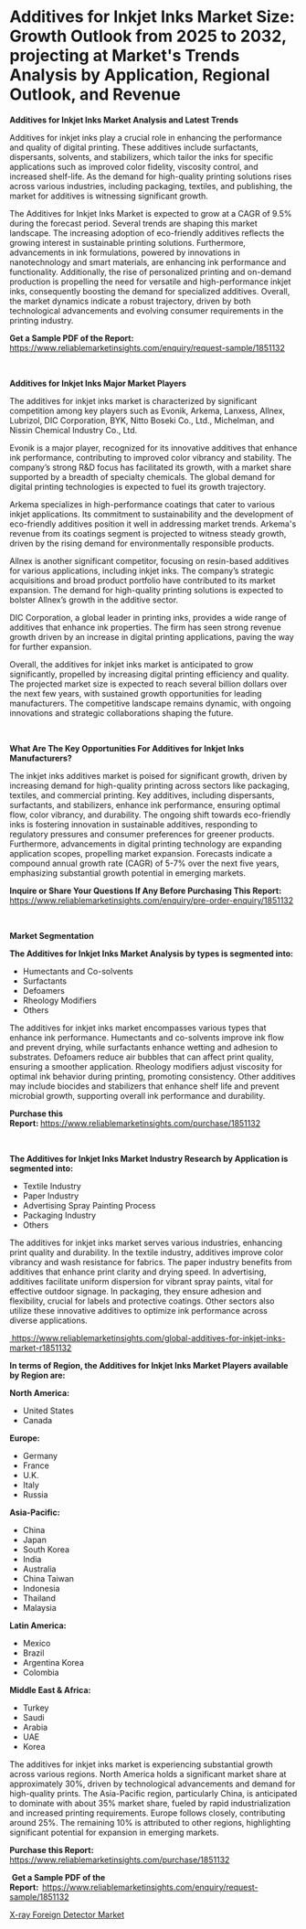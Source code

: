 <p><h1>Additives for Inkjet Inks Market Size: Growth Outlook from 2025 to 2032, projecting at Market's Trends Analysis by Application, Regional Outlook, and Revenue</h1></p><p><strong>Additives for Inkjet Inks Market Analysis and Latest Trends</strong></p>
<p><p>Additives for inkjet inks play a crucial role in enhancing the performance and quality of digital printing. These additives include surfactants, dispersants, solvents, and stabilizers, which tailor the inks for specific applications such as improved color fidelity, viscosity control, and increased shelf-life. As the demand for high-quality printing solutions rises across various industries, including packaging, textiles, and publishing, the market for additives is witnessing significant growth.</p><p>The Additives for Inkjet Inks Market is expected to grow at a CAGR of 9.5% during the forecast period. Several trends are shaping this market landscape. The increasing adoption of eco-friendly additives reflects the growing interest in sustainable printing solutions. Furthermore, advancements in ink formulations, powered by innovations in nanotechnology and smart materials, are enhancing ink performance and functionality. Additionally, the rise of personalized printing and on-demand production is propelling the need for versatile and high-performance inkjet inks, consequently boosting the demand for specialized additives. Overall, the market dynamics indicate a robust trajectory, driven by both technological advancements and evolving consumer requirements in the printing industry.</p></p>
<p><strong>Get a Sample PDF of the Report:&nbsp;</strong> <a href="https://www.reliablemarketinsights.com/enquiry/request-sample/1851132?utm_campaign=2010&utm_medium=2&utm_source=Github&utm_content=ia&utm_term=07012025&utm_id=additives-for-inkjet-inks">https://www.reliablemarketinsights.com/enquiry/request-sample/1851132</a></p>
<p>&nbsp;</p>
<p><strong>Additives for Inkjet Inks Major Market Players</strong></p>
<p><p>The additives for inkjet inks market is characterized by significant competition among key players such as Evonik, Arkema, Lanxess, Allnex, Lubrizol, DIC Corporation, BYK, Nitto Boseki Co., Ltd., Michelman, and Nissin Chemical Industry Co., Ltd. </p><p>Evonik is a major player, recognized for its innovative additives that enhance ink performance, contributing to improved color vibrancy and stability. The company’s strong R&D focus has facilitated its growth, with a market share supported by a breadth of specialty chemicals. The global demand for digital printing technologies is expected to fuel its growth trajectory.</p><p>Arkema specializes in high-performance coatings that cater to various inkjet applications. Its commitment to sustainability and the development of eco-friendly additives position it well in addressing market trends. Arkema's revenue from its coatings segment is projected to witness steady growth, driven by the rising demand for environmentally responsible products.</p><p>Allnex is another significant competitor, focusing on resin-based additives for various applications, including inkjet inks. The company’s strategic acquisitions and broad product portfolio have contributed to its market expansion. The demand for high-quality printing solutions is expected to bolster Allnex’s growth in the additive sector.</p><p>DIC Corporation, a global leader in printing inks, provides a wide range of additives that enhance ink properties. The firm has seen strong revenue growth driven by an increase in digital printing applications, paving the way for further expansion.</p><p>Overall, the additives for inkjet inks market is anticipated to grow significantly, propelled by increasing digital printing efficiency and quality. The projected market size is expected to reach several billion dollars over the next few years, with sustained growth opportunities for leading manufacturers. The competitive landscape remains dynamic, with ongoing innovations and strategic collaborations shaping the future.</p></p>
<p>&nbsp;</p>
<p><strong>What Are The Key Opportunities For Additives for Inkjet Inks Manufacturers?</strong></p>
<p><p>The inkjet inks additives market is poised for significant growth, driven by increasing demand for high-quality printing across sectors like packaging, textiles, and commercial printing. Key additives, including dispersants, surfactants, and stabilizers, enhance ink performance, ensuring optimal flow, color vibrancy, and durability. The ongoing shift towards eco-friendly inks is fostering innovation in sustainable additives, responding to regulatory pressures and consumer preferences for greener products. Furthermore, advancements in digital printing technology are expanding application scopes, propelling market expansion. Forecasts indicate a compound annual growth rate (CAGR) of 5-7% over the next five years, emphasizing substantial growth potential in emerging markets.</p></p>
<p><strong>Inquire or Share Your Questions If Any Before Purchasing This Report:</strong> <a href="https://www.reliablemarketinsights.com/enquiry/pre-order-enquiry/1851132?utm_campaign=2010&utm_medium=2&utm_source=Github&utm_content=ia&utm_term=07012025&utm_id=additives-for-inkjet-inks">https://www.reliablemarketinsights.com/enquiry/pre-order-enquiry/1851132</a></p>
<p>&nbsp;</p>
<p><strong>Market Segmentation</strong></p>
<p><strong>The Additives for Inkjet Inks Market Analysis by types is segmented into:</strong></p>
<p><ul><li>Humectants and Co-solvents</li><li>Surfactants</li><li>Defoamers</li><li>Rheology Modifiers</li><li>Others</li></ul></p>
<p><p>The additives for inkjet inks market encompasses various types that enhance ink performance. Humectants and co-solvents improve ink flow and prevent drying, while surfactants enhance wetting and adhesion to substrates. Defoamers reduce air bubbles that can affect print quality, ensuring a smoother application. Rheology modifiers adjust viscosity for optimal ink behavior during printing, promoting consistency. Other additives may include biocides and stabilizers that enhance shelf life and prevent microbial growth, supporting overall ink performance and durability.</p></p>
<p><strong>Purchase this Report:&nbsp;</strong><a href="https://www.reliablemarketinsights.com/purchase/1851132?utm_campaign=2010&utm_medium=2&utm_source=Github&utm_content=ia&utm_term=07012025&utm_id=additives-for-inkjet-inks">https://www.reliablemarketinsights.com/purchase/1851132</a></p>
<p>&nbsp;</p>
<p><strong>The Additives for Inkjet Inks Market Industry Research by Application is segmented into:</strong></p>
<p><ul><li>Textile Industry</li><li>Paper Industry</li><li>Advertising Spray Painting Process</li><li>Packaging Industry</li><li>Others</li></ul></p>
<p><p>The additives for inkjet inks market serves various industries, enhancing print quality and durability. In the textile industry, additives improve color vibrancy and wash resistance for fabrics. The paper industry benefits from additives that enhance print clarity and drying speed. In advertising, additives facilitate uniform dispersion for vibrant spray paints, vital for effective outdoor signage. In packaging, they ensure adhesion and flexibility, crucial for labels and protective coatings. Other sectors also utilize these innovative additives to optimize ink performance across diverse applications.</p></p>
<p><a href="https://www.reliablemarketinsights.com/global-additives-for-inkjet-inks-market-r1851132?utm_campaign=2010&utm_medium=2&utm_source=Github&utm_content=ia&utm_term=07012025&utm_id=additives-for-inkjet-inks">&nbsp;https://www.reliablemarketinsights.com/global-additives-for-inkjet-inks-market-r1851132</a></p>
<p><strong>In terms of Region, the Additives for Inkjet Inks Market Players available by Region are:</strong></p>
<p>
    <p> <strong> North America: </strong>
        <ul>
            <li>United States</li>
            <li>Canada</li>
        </ul>
        </p> 
    <p> <strong> Europe: </strong>
        <ul>
            <li>Germany</li>
            <li>France</li>
            <li>U.K.</li>
            <li>Italy</li>
            <li>Russia</li>
        </ul>
        </p> 
    <p> <strong> Asia-Pacific: </strong>
        <ul>
            <li>China</li>
            <li>Japan</li>
            <li>South Korea</li>
            <li>India</li>
            <li>Australia</li>
            <li>China Taiwan</li>
            <li>Indonesia</li>
            <li>Thailand</li>
            <li>Malaysia</li>
        </ul>
        </p> 
    <p> <strong> Latin America: </strong>
        <ul>
            <li>Mexico</li>
            <li>Brazil</li>
            <li>Argentina Korea</li>
            <li>Colombia</li>
        </ul>
        </p> 
    <p> <strong> Middle East & Africa: </strong>
        <ul>
            <li>Turkey</li>
            <li>Saudi</li>
            <li>Arabia</li>
            <li>UAE</li>
            <li>Korea</li>
        </ul>
    </p>
    </p>
<p><p>The additives for inkjet inks market is experiencing substantial growth across various regions. North America holds a significant market share at approximately 30%, driven by technological advancements and demand for high-quality prints. The Asia-Pacific region, particularly China, is anticipated to dominate with about 35% market share, fueled by rapid industrialization and increased printing requirements. Europe follows closely, contributing around 25%. The remaining 10% is attributed to other regions, highlighting significant potential for expansion in emerging markets.</p></p>
<p><strong>Purchase this Report: </strong><a href="https://www.reliablemarketinsights.com/purchase/1851132?utm_campaign=2010&utm_medium=2&utm_source=Github&utm_content=ia&utm_term=07012025&utm_id=additives-for-inkjet-inks">https://www.reliablemarketinsights.com/purchase/1851132</a></p>
<p>&nbsp;<strong>Get a Sample PDF of the Report:&nbsp;&nbsp;</strong><a href="https://www.reliablemarketinsights.com/enquiry/request-sample/1851132?utm_campaign=2010&utm_medium=2&utm_source=Github&utm_content=ia&utm_term=07012025&utm_id=additives-for-inkjet-inks">https://www.reliablemarketinsights.com/enquiry/request-sample/1851132</a></p>
<p><strong></strong></p>
<p><p><a href="https://github.com/mahnoor2003/Market-Research-Report-List-6/blob/main/x-ray-foreign-detector-market.md?utm_campaign=2010&utm_medium=2&utm_source=Github&utm_content=ia&utm_term=07012025&utm_id=additives-for-inkjet-inks">X-ray Foreign Detector Market</a></p></p>
